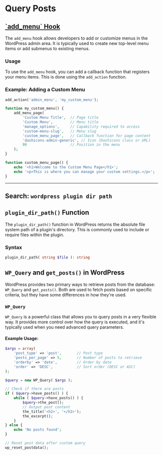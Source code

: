 <h1>Query Posts</h1>

<h2> <a href="https://developer.wordpress.org/reference/hooks/admin_menu/"> `add_menu` Hook</a></h2>

The `add_menu` hook allows developers to add or customize menus in the WordPress admin area. It is typically used to create new top-level menu items or add submenus to existing menus.

### Usage

To use the `add_menu` hook, you can add a callback function that registers your menu items. This is done using the `add_action` function.

### Example: Adding a Custom Menu

```php
add_action('admin_menu', 'my_custom_menu');

function my_custom_menu() {
    add_menu_page(
        'Custom Menu Title',  // Page title
        'Custom Menu',        // Menu title
        'manage_options',     // Capability required to access
        'custom-menu-slug',   // Menu slug
        'custom_menu_page',   // Callback function for page content
        'dashicons-admin-generic', // Icon (Dashicons class or URL)
        90                    // Position in the menu
    );
}

function custom_menu_page() {
    echo '<h1>Welcome to the Custom Menu Page</h1>';
    echo '<p>This is where you can manage your custom settings.</p>';
}
```

---

## Search: `wordpress plugin dir path`

## `plugin_dir_path()` Function

The `plugin_dir_path()` function in WordPress returns the absolute file system path of a plugin's directory. This is commonly used to include or require files within the plugin.

### Syntax

```php
plugin_dir_path( string $file ): string
```

## `WP_Query` and `get_posts()` in WordPress

WordPress provides two primary ways to retrieve posts from the database: `WP_Query` and `get_posts()`. Both are used to fetch posts based on specific criteria, but they have some differences in how they're used.

### `WP_Query`

`WP_Query` is a powerful class that allows you to query posts in a very flexible way. It provides more control over how the query is executed, and it's typically used when you need advanced query parameters.

#### Example Usage:

```php
$args = array(
    'post_type' => 'post',       // Post type
    'posts_per_page' => 5,       // Number of posts to retrieve
    'orderby' => 'date',         // Order by date
    'order' => 'DESC',           // Sort order (DESC or ASC)
);

$query = new WP_Query( $args );

// Check if there are posts
if ( $query->have_posts() ) {
    while ( $query->have_posts() ) {
        $query->the_post();
        // Output post content
        the_title('<h2>', '</h2>');
        the_excerpt();
    }
} else {
    echo 'No posts found';
}

// Reset post data after custom query
wp_reset_postdata();
```
